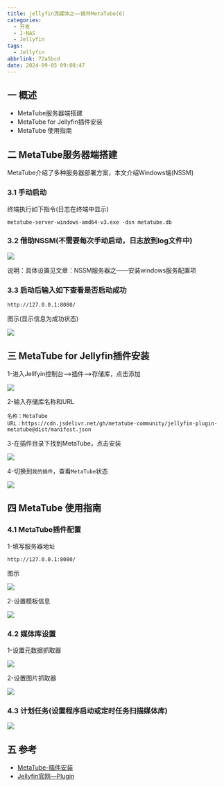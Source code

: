 ```yaml
---
title: jellyfin流媒体之——插件MetaTube(6)
categories:
  - 开发
  - J-NAS
  - Jellyfin
tags:
  - Jellyfin
abbrlink: 72a5bcd
date: 2024-09-05 09:00:47
---
```

## 一 概述

* MetaTube服务器端搭建
* MetaTube for Jellyfin插件安装
* MetaTube 使用指南

<!--more-->

## 二 MetaTube服务器端搭建

MetaTube介绍了多种服务器部署方案，本文介绍Windows端(NSSM)

### 3.1 手动启动

终端执行如下指令(日志在终端中显示)

```
metatube-server-windows-amd64-v3.exe -dsn metatube.db
```

### 3.2 借助NSSM(不需要每次手动启动，日志放到log文件中)

![][1]

说明：具体设置见文章：NSSM服务器之——安装windows服务配置项

### 3.3 启动后输入如下查看是否启动成功

```
http://127.0.0.1:8080/
```

图示(显示信息为成功状态)

![][2]

## 三 MetaTube for Jellyfin插件安装

1-进入Jellfyin控制台—>插件—>存储库，点击添加

![][3]

2-输入存储库名称和URL

```
名称：MetaTube
URL：https://cdn.jsdelivr.net/gh/metatube-community/jellyfin-plugin-metatube@dist/manifest.json
```

3-在插件目录下找到MetaTube，点击安装

![][5]

4-切换到`我的插件`，查看`MetaTube`状态

![][6]

## 四 MetaTube 使用指南

### 4.1 MetaTube插件配置

1-填写服务器地址

```
http://127.0.0.1:8080/
```

图示

![][7]

2-设置模板信息

![][8]

### 4.2 媒体库设置

1-设置元数据抓取器

![][9]

2-设置图片抓取器

![][10]

### 4.3 计划任务(设置程序启动或定时任务扫描媒体库)

![][11]

## 五 参考

* [MetaTube-插件安装](https://metatube-community.github.io/wiki/plugin-installation/)
* [Jellyfin官网—Plugin](https://jellyfin.org/docs/general/server/plugins/index.html#repositories)



[1]:https://cdn.jsdelivr.net/gh/pgzxc/cdn/blog-nas/nas-jellyfin-6-metatube-nssm-1.png
[2]:https://cdn.jsdelivr.net/gh/pgzxc/cdn/blog-nas/nas-jellyfin-6-metatube-start-success-2.png
[3]:https://cdn.jsdelivr.net/gh/pgzxc/cdn/blog-nas/nas-jellyfin-6-metatube-lib-add-3.png
[4]:https://cdn.jsdelivr.net/gh/pgzxc/cdn/blog-nas/nas-jellyfin-6-metatube-lib-set-4.png
[5]:https://cdn.jsdelivr.net/gh/pgzxc/cdn/blog-nas/nas-jellyfin-6-metatube-install-5.png
[6]:https://cdn.jsdelivr.net/gh/pgzxc/cdn/blog-nas/nas-jellyfin-6-metatube-mine-plugin-6.png
[7]:https://cdn.jsdelivr.net/gh/pgzxc/cdn/blog-nas/nas-jellyfin-6-metatube-service-add-7.png
[8]:https://cdn.jsdelivr.net/gh/pgzxc/cdn/blog-nas/nas-jellyfin-6-metatube-template-8.png
[9]:https://cdn.jsdelivr.net/gh/pgzxc/cdn/blog-nas/nas-jellyfin-6-metatube-meta-9.png
[10]:https://cdn.jsdelivr.net/gh/pgzxc/cdn/blog-nas/nas-jellyfin-6-metatube-image-10.png
[11]:https://cdn.jsdelivr.net/gh/pgzxc/cdn/blog-nas/nas-jellyfin-6-metatube-schedu-11.png